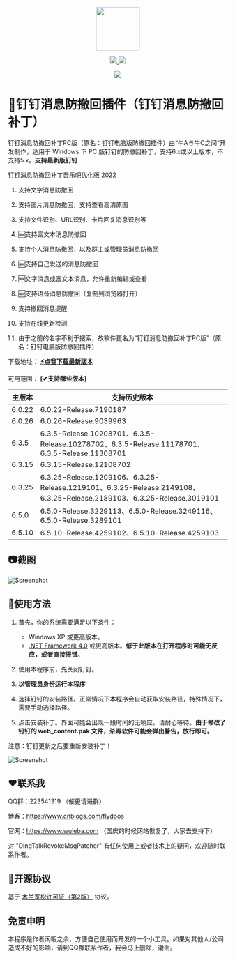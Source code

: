
<p align="center">
	<a><img width="100px" src="https://cdn.jsdelivr.net/gh/flydoos/DingTalkRevokeMsgPatcher/Images/Logo.png"/></a>
</p>
<p align="center">
	<a href="https://www.microsoft.com/zh-cn/download/confirmation.aspx?id=17718">
		<img src="https://img.shields.io/badge/platform-windows-lightgrey.svg?style=flat-square"/>
	</a>
	<a href="https://github.com/flydoos/DingTalkRevokeMsgPatcher/releases">
		<img src="https://img.shields.io/github/downloads/flydoos/DingTalkRevokeMsgPatcher/total.svg?style=flat-square"/>
	</a>
</p>
<p align="center">
	<img src="https://cdn.jsdelivr.net/gh/flydoos/DingTalkRevokeMsgPatcher/Images/ClickStar.png"/>
</p>

# 👀钉钉消息防撤回插件（钉钉消息防撤回补丁）
钉钉消息防撤回补丁PC版（原名：钉钉电脑版防撤回插件）由“牛A与牛C之间”开发制作，适用于 Windows 下 PC 版钉钉的防撤回补丁，支持6.x或以上版本，不支持5.x。**支持最新版钉钉**

钉钉消息防撤回补丁吾乐吧优化版 2022

1. 支持文字消息防撤回

2. 支持图片消息防撤回，支持查看高清原图

3. 支持文件识别、URL识别、卡片回复消息识别等

4. 🆕支持富文本消息防撤回

5. 支持个人消息防撤回，以及群主或管理员消息防撤回

6. 🆕支持自己发送的消息防撤回

7. 🆕文字消息或富文本消息，允许重新编辑或查看

8. 🆕支持语音消息防撤回（复制到浏览器打开）

9. 支持撤回消息提醒

10. 支持在线更新检测

11. 由于之前的名字不利于搜索，故软件更名为“钉钉消息防撤回补丁PC版”（原名：钉钉电脑版防撤回插件）

下载地址：
**[⚡️点我下载最新版本](https://github.com/flydoos/DingTalkRevokeMsgPatcher/releases/latest)**

可用范围：
**[✔支持哪些版本]**

|  主版本  | 支持历史版本 |
|  ---- | ---- |
| 6.0.22 | 6.0.22-Release.7190187 |
| 6.0.26 | 6.0.26-Release.9039963 |
| 6.3.5 | 6.3.5-Release.10208701、6.3.5-Release.10278702、6.3.5-Release.11178701、6.3.5-Release.11308701 |
| 6.3.15 | 6.3.15-Release.12108702 |
| 6.3.25 | 6.3.25-Release.1209106、6.3.25-Release.1219101、6.3.25-Release.2149108、6.3.25-Release.2189103、6.3.25-Release.3019101 |
| 6.5.0 | 6.5.0-Release.3229113、6.5.0-Release.3249116、6.5.0-Release.3289101 |
| 6.5.10 | 6.5.10-Release.4259102、6.5.10-Release.4259103 |

## 📷截图
![Screenshot](https://cdn.jsdelivr.net/gh/flydoos/DingTalkRevokeMsgPatcher/Images/Screenshot-3.0.3.jpg)

## 🔨使用方法

1. 首先，你的系统需要满足以下条件：

    * Windows XP 或更高版本。
    * [.NET Framework 4.0](https://www.microsoft.com/zh-cn/download/confirmation.aspx?id=17718) 或更高版本。**低于此版本在打开程序时可能无反应，或者直接报错**。

2. 使用本程序前，先关闭钉钉。

3. **以管理员身份运行本程序**

4. 选择钉钉的安装路径。正常情况下本程序会自动获取安装路径，特殊情况下，需要手动选择路径。

5. 点击安装补丁。界面可能会出现一段时间的无响应，请耐心等待。**由于修改了钉钉的 web_content.pak 文件，杀毒软件可能会弹出警告，放行即可。**

注意：钉钉更新之后要重新安装补丁！

![Screenshot](https://cdn.jsdelivr.net/gh/flydoos/DingTalkRevokeMsgPatcher/Images/Revoke2.jpg)

## ❤联系我

QQ群：223541319 （催更请进群）

博客：https://www.cnblogs.com/flydoos

官网：https://www.wuleba.com （国庆的时候网站恢复了，大家去支持下）

对 "DingTalkRevokeMsgPatcher" 有任何使用上或者技术上的疑问，欢迎随时联系作者。

## 📄开源协议

基于 [木兰宽松许可证（第2版）](http://license.coscl.org.cn/MulanPSL2/) 协议。

## 免责申明

本程序是作者闲暇之余，方便自己使用而开发的一个小工具。如果对其他人/公司造成不好的影响，请到QQ群联系作者，我会马上删除，谢谢。
